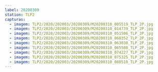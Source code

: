 ```yaml
---
label: 20200309
station: TLP2
capturas:
  - imagem: TLP2/2020/202003/20200309/M20200310_005519_TLP_2P.jpg
  - imagem: TLP2/2020/202003/20200309/M20200310_014739_TLP_2P.jpg
  - imagem: TLP2/2020/202003/20200309/M20200310_051506_TLP_2P.jpg
  - imagem: TLP2/2020/202003/20200309/M20200310_060352_TLP_2P.jpg
  - imagem: TLP2/2020/202003/20200309/M20200310_063038_TLP_2P.jpg
  - imagem: TLP2/2020/202003/20200309/M20200310_065508_TLP_2P.jpg
  - imagem: TLP2/2020/202003/20200309/M20200310_074227_TLP_2P.jpg
  - imagem: TLP2/2020/202003/20200309/M20200310_075325_TLP_2P.jpg
  - imagem: TLP2/2020/202003/20200309/M20200310_080510_TLP_2P.jpg
---
```

